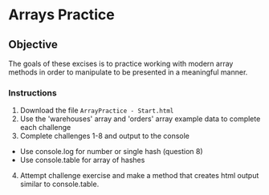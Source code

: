 # Arrays Practice

## Objective
The goals of these excises is to practice working with modern array methods
in order to manipulate to be presented in a meaningful manner.

### Instructions
1. Download the file `ArrayPractice - Start.html`
2. Use the 'warehouses' array and 'orders' array example data to complete each challenge
3. Complete challenges 1-8 and output to the console
- Use console.log for number or single hash (question 8)
- Use console.table for array of hashes
4. Attempt challenge exercise and make a method that creates html output similar to console.table.
